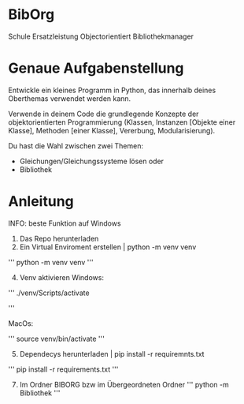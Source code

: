 # BibOrg
Schule Ersatzleistung Objectorientiert Bibliothekmanager


# Genaue Aufgabenstellung
    
Entwickle ein kleines Programm in Python, das innerhalb deines Oberthemas verwendet werden kann.

Verwende in deinem Code die grundlegende Konzepte der objektorientierten Programmierung (Klassen, Instanzen [Objekte einer Klasse], Methoden [einer Klasse], Vererbung, Modularisierung).

Du hast die Wahl zwischen zwei Themen:
- Gleichungen/Gleichungssysteme lösen
oder
- Bibliothek

# Anleitung
INFO: beste Funktion auf Windows
1. Das Repo herunterladen
2. Ein Virtual Enviroment erstellen | python -m venv venv

'''
python -m venv venv
'''

4. Venv  aktivieren
Windows:

'''
./venv/Scripts/activate

'''

MacOs:

'''
source venv/bin/activate
'''

5. Dependecys herunterladen | pip install -r requiremnts.txt

'''
pip install -r requirements.txt
'''

7. Im Ordner BIBORG bzw im Übergeordneten Ordner
'''
python -m Bibliothek
'''
